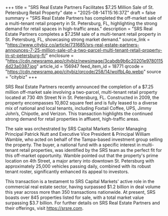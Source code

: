 +++
title = "SRS Real Estate Partners Facilitates $7.25 Million Sale of St. Petersburg Retail Property"
date = "2025-08-14T15:16:37Z"
draft = false
summary = "SRS Real Estate Partners has completed the off-market sale of a multi-tenant retail property in St. Petersburg, FL, highlighting the strong demand for retail spaces in high-traffic areas."
description = "SRS Real Estate Partners completes a $7.25M sale of a multi-tenant retail property in St. Petersburg, FL, showcasing strong market demand."
source_link = "https://www.citybiz.co/article/731685/srs-real-estate-partners-announces-7-25-million-sale-of-a-two-parcel-multi-tenant-retail-property-in-st-petersburg-fl/"
enclosure = "https://cdn.newsramp.app/citybiz/newsimage/3cabdb9b6c20201e97801154d23a0387.jpg"
article_id = 156947
feed_item_id = 18771
qrcode = "https://cdn.newsramp.app/citybiz/qrcode/258/14/wolfbL4p.webp"
source = "citybiz"
+++

<p>SRS Real Estate Partners recently announced the completion of a $7.25 million off-market sale involving a two-parcel, multi-tenant retail property located at 730 4th Street N in St. Petersburg, FL. Constructed in 2009, the property encompasses 10,802 square feet and is fully leased to a diverse mix of national and local tenants, including Foxtail Coffee, UPS, Jimmy John’s, Chipotle, and Verizon. This transaction highlights the continued strong demand for retail properties in affluent, high-traffic areas.</p><p>The sale was orchestrated by SRS Capital Markets Senior Managing Principal Patrick Nutt and Executive Vice President & Principal William Wamble, who acted on behalf of the Tampa-based investment group selling the property. The buyer, a national fund with a specific interest in multi-tenant retail properties, was identified by the SRS team as the perfect fit for this off-market opportunity. Wamble pointed out that the property's prime location on 4th Street, a major artery into downtown St. Petersburg with approximately 25,000 vehicles passing daily, combined with its robust tenant roster, significantly enhanced its appeal to investors.</p><p>This transaction is a testament to SRS Capital Markets' active role in the commercial real estate sector, having surpassed $1.2 billion in deal volume this year across more than 350 transactions nationwide. At present, SRS boasts over 845 properties listed for sale, with a total market value surpassing $3.7 billion. For further details on SRS Real Estate Partners and their offerings, visit <a href="https://srsre.com" rel="nofollow" target="_blank">https://srsre.com</a>.</p>